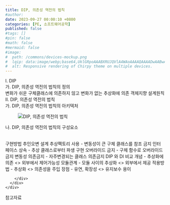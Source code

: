 ```yaml
---
title: DIP, 의존성 역전의 법칙
#author: 
date: 2023-09-27 00:00:10 +0800
categories: [PE, 소프트웨어공학]
published: false
#tags: []
#pin: false
#math: false
#mermaid: false
#image:
#  path: /commons/devices-mockup.png
#  lqip: data:image/webp;base64,UklGRpoAAABXRUJQVlA4WAoAAAAQAAAADwAABwAAQUxQSDIAAAARL0AmbZurmr57yyIiqE8oiG0bejIYEQTgqiDA9vqnsUSI6H+oAERp2HZ65qP/VIAWAFZQOCBCAAAA8AEAnQEqEAAIAAVAfCWkAALp8sF8rgRgAP7o9FDvMCkMde9PK7euH5M1m6VWoDXf2FkP3BqV0ZYbO6NA/VFIAAAA
#  alt: Responsive rendering of Chirpy theme on multiple devices.
---
```


<div class="post-wrap">
  <div class="para">
    <div class="para-title">
      I. DIP
    </div>
    <div class="para-cntnt">
      <div class="para">
        <div class="para-title">
          가. DIP, 의존성 역전의 법칙의 정의
        </div>
        <div class="para-cntnt">
            변화가 쉬운 구체클래스에 의존하지 않고 변화가 없는 추상화에 의존 객체지향 설계원칙
        </div>
      </div>
    </div>
  </div>
  
  <div class="para">
    <div class="para-title">
      II. DIP, 의존성 역전의 법칙
    </div>
    <div class="para-cntnt">
      <div class="para">
        <div class="para-title">
          가. DIP, 의존성 역전의 법칙의 아키텍처
        </div>
        <div class="para-cntnt">
          <figure class="post-figure">
            <img src="/assets/img/posts/DIP,-의존성-역전의-법칙.png" alt="DIP, 의존성 역전의 법칙">
<!--            <figcaption>Source: Unveiling the Metaverse: Exploring Emerging Trends, Multifaceted Perspectives, and Future Challenges</figcaption>-->
          </figure>
        </div>
      </div>
      <div class="para">
        <div class="para-title">
          나. DIP, 의존성 역전의 법칙의 구성요소
        </div>
        <div class="para-cntnt">
          <table class="post-table">
          </table>
          구현방법 추인오변
  설계
    추상팩토리 사용 - 변동성이 큰 구체 클래스를 참조 금지
    인터페이스 상속 - 추상 클래스로부터 파생
  구현
    오버라이드 금지 - 구체 함수로 오버라이드 금지
    변동성 의존금지 - 자주변경되는 클래스 의존금지
DIP 와 DI 비교
  개념 - 추상화에 의존 &lt;&gt; 외부에서 제어가능성
  모듈관계 - 모듈 사이의 추상화 &lt;&gt; 외부에서 제공
  적용방법 - 추상화 &lt;&gt; 의존성을 주입
  장점 - 유연, 확장성 &lt;&gt; 유지보수 용이

        </div>
      </div>
    </div>
  </div>

  <div class="refr-wrap">
    <div class="refr-title">
        참고자료
    </div>
    <ol class="refr-list">
    <!--    <li>(나현식, 최대선) <a target="_blank" href="https://scienceon.kisti.re.kr/commons/util/originalView.do?cn=JAKO202225948430499&oCn=JAKO202225948430499&dbt=JAKO&journal=NJOU00291864">메타버스 보안 위협 요소 및 대응 방안 검토</a></li>-->
    <!--    <li>(M. Uddin, S. Manickam, H. Ullah, M. Obaidat and A. Dandoush) <a target="_blank" href="https://ieeexplore.ieee.org/abstract/document/10138386">Unveiling the Metaverse: Exploring Emerging Trends, Multifaceted Perspectives, and Future Challenges</a></li>-->
    </ol>
  </div>
</div>
